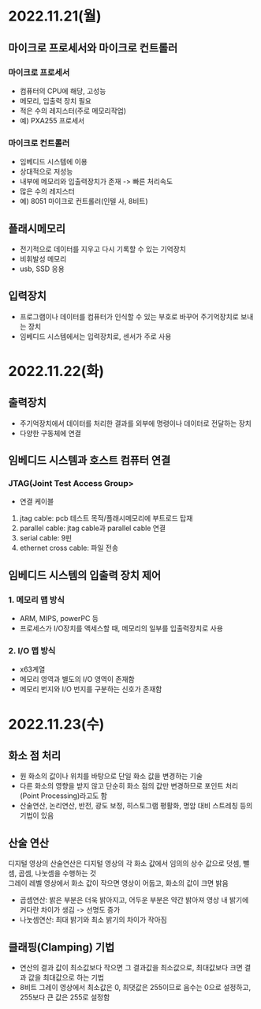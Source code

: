 # 2022.11.21(월)
## 마이크로 프로세서와 마이크로 컨트롤러
### 마이크로 프로세서
- 컴퓨터의 CPU에 해당, 고성능
- 메모리, 입출력 장치 필요
- 적은 수의 레지스터(주로 메모리작업)
- 예) PXA255 프로세서
### 마이크로 컨트롤러
- 임베디드 시스템에 이용
- 상대적으로 저성능
- 내부에 메모리와 입출력장치가 존재 -> 빠른 처리속도
- 많은 수의 레지스터
- 예) 8051 마이크로 컨트롤러(인텔 사, 8비트)

## 플래시메모리
- 전기적으로 데이터를 지우고 다시 기록할 수 있는 기억장치
- 비휘발성 메모리
- usb, SSD 응용

## 입력장치
- 프로그램이나 데이터를 컴퓨터가 인식할 수 있는 부호로 바꾸어 주기억장치로 보내는 장치
- 임베디드 시스템에서는 입력장치로, 센서가 주로 사용

# 2022.11.22(화)
## 출력장치
- 주기억장치에서 데이터를 처리한 결과를 외부에 명령이나 데이터로 전달하는 장치
- 다양한 구동체에 연결

## 임베디드 시스템과 호스트 컴퓨터 연결
### JTAG(Joint Test Access Group>
- 연결 케이블
1. jtag cable: pcb 테스트 목적/플래시메모리에 부트로드 탑재
2. parallel cable: jtag cable과 parallel cable 연결
3. serial cable: 9핀
4. ethernet cross cable: 파일 전송

## 임베디드 시스템의 입출력 장치 제어
### 1. 메모리 맵 방식
- ARM, MIPS, powerPC 등
- 프로세스가 I/O장치를 액세스할 때, 메모리의 일부를 입출력장치로 사용
### 2. I/O 맵 방식
- x63계열
- 메모리 영역과 별도의 I/O 영역이 존재함
- 메모리 번지와 I/O 번지를 구분하는 신호가 존재함

# 2022.11.23(수)
## 화소 점 처리
- 원 화소의 값이나 위치를 바탕으로 단일 화소 값을 변경하는 기술
- 다른 화소의 영향을 받지 않고 단순히 화소 점의 값만 변경하므로 포인트 처리(Point Processing)라고도 함
- 산술연산, 논리연산, 반전, 광도 보정, 히스토그램 평활화, 명암 대비 스트레칭 등의 기법이 있음

## 산술 연산
디지털 영상의 산술연산은 디지털 영상의 각 화소 값에서 임의의 상수 값으로 덧셈, 뺄셈, 곱셈, 나눗셈을 수행하는 것    
그레이 레벨 영상에서 화소 값이 작으면 영상이 어둡고, 화소의 값이 크면 밝음    
- 곱셈연산: 밝은 부분은 더욱 밝아지고, 어두운 부분은 약간 밝아져 영상 내 밝기에 커다란 차이가 생김 -> 선명도 증가
- 나눗셈연산: 최대 밝기와 최소 밝기의 차이가 작아짐

## 클래핑(Clamping) 기법
- 연산의 결과 값이 최소값보다 작으면 그 결과값을 최소값으로, 최대값보다 크면 결과 값을 최대값으로 하는 기법
- 8비트 그레이 영상에서 최소값은 0, 최댓값은 255이므로 음수는 0으로 설정하고, 255보다 큰 값은 255로 설정함